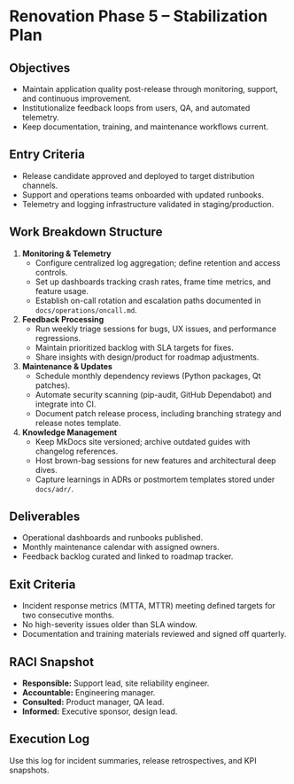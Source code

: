# Renovation Phase 5 – Stabilization Plan

## Objectives
- Maintain application quality post-release through monitoring, support, and continuous improvement.
- Institutionalize feedback loops from users, QA, and automated telemetry.
- Keep documentation, training, and maintenance workflows current.

## Entry Criteria
- Release candidate approved and deployed to target distribution channels.
- Support and operations teams onboarded with updated runbooks.
- Telemetry and logging infrastructure validated in staging/production.

## Work Breakdown Structure
1. **Monitoring & Telemetry**
   - Configure centralized log aggregation; define retention and access controls.
   - Set up dashboards tracking crash rates, frame time metrics, and feature usage.
   - Establish on-call rotation and escalation paths documented in `docs/operations/oncall.md`.
2. **Feedback Processing**
   - Run weekly triage sessions for bugs, UX issues, and performance regressions.
   - Maintain prioritized backlog with SLA targets for fixes.
   - Share insights with design/product for roadmap adjustments.
3. **Maintenance & Updates**
   - Schedule monthly dependency reviews (Python packages, Qt patches).
   - Automate security scanning (pip-audit, GitHub Dependabot) and integrate into CI.
   - Document patch release process, including branching strategy and release notes template.
4. **Knowledge Management**
   - Keep MkDocs site versioned; archive outdated guides with changelog references.
   - Host brown-bag sessions for new features and architectural deep dives.
   - Capture learnings in ADRs or postmortem templates stored under `docs/adr/`.

## Deliverables
- Operational dashboards and runbooks published.
- Monthly maintenance calendar with assigned owners.
- Feedback backlog curated and linked to roadmap tracker.

## Exit Criteria
- Incident response metrics (MTTA, MTTR) meeting defined targets for two consecutive months.
- No high-severity issues older than SLA window.
- Documentation and training materials reviewed and signed off quarterly.

## RACI Snapshot
- **Responsible:** Support lead, site reliability engineer.
- **Accountable:** Engineering manager.
- **Consulted:** Product manager, QA lead.
- **Informed:** Executive sponsor, design lead.

## Execution Log
Use this log for incident summaries, release retrospectives, and KPI snapshots.
